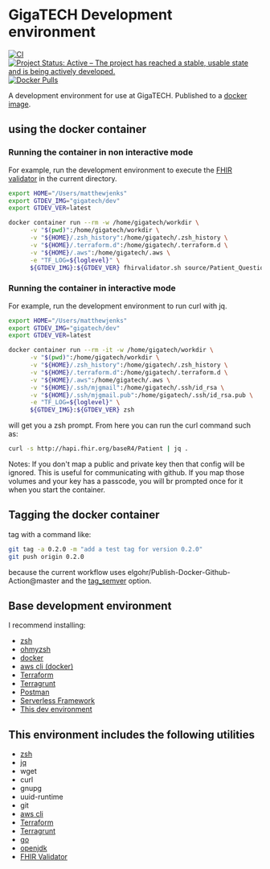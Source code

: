 # GigaTECH Development environment

[![CI](https://github.com/GigaTech-net/dev/actions/workflows/main.yml/badge.svg)](https://github.com/GigaTech-net/dev/actions/workflows/main.yml)
[![Project Status: Active – The project has reached a stable, usable state and is being actively developed.](https://www.repostatus.org/badges/latest/active.svg)](https://www.repostatus.org/#active)
[![Docker Pulls](https://img.shields.io/docker/pulls/gigatech/dev?style=flat)](https://hub.docker.com/repository/docker/gigatech/dev/general)

A development environment for use at GigaTECH. Published to a [docker image](https://hub.docker.com/repository/docker/gigatech/dev/general).

## using the docker container

### Running the container in non interactive mode

For example, run the development environment to execute the [FHIR validator](https://confluence.hl7.org/display/FHIR/Using+the+FHIR+Validator) in the current directory.

```zsh
export HOME="/Users/matthewjenks"
export GTDEV_IMG="gigatech/dev"
export GTDEV_VER=latest

docker container run --rm -w /home/gigatech/workdir \
      -v "$(pwd)":/home/gigatech/workdir \
      -v "${HOME}/.zsh_history":/home/gigatech/.zsh_history \
      -v "${HOME}/.terraform.d":/home/gigatech/.terraform.d \
      -v "${HOME}/.aws":/home/gigatech/.aws \
      -e "TF_LOG=${loglevel}" \
      ${GTDEV_IMG}:${GTDEV_VER} fhirvalidator.sh source/Patient_QuestionnaireResponse_Example.json -transform http://my.hl7.org/Patient-StructureMap -version 4.0.1 -ig logical/ -ig map/patient-structuremap-test.json -log test.txt -output output/Patient_Example-mj.json
```

### Running the container in interactive mode

For example, run the development environment to run curl with jq.

```zsh
export HOME="/Users/matthewjenks"
export GTDEV_IMG="gigatech/dev"
export GTDEV_VER=latest

docker container run --rm -it -w /home/gigatech/workdir \
      -v "$(pwd)":/home/gigatech/workdir \
      -v "${HOME}/.zsh_history":/home/gigatech/.zsh_history \
      -v "${HOME}/.terraform.d":/home/gigatech/.terraform.d \
      -v "${HOME}/.aws":/home/gigatech/.aws \
      -v "${HOME}/.ssh/mjgmail":/home/gigatech/.ssh/id_rsa \
      -v "${HOME}/.ssh/mjgmail.pub":/home/gigatech/.ssh/id_rsa.pub \
      -e "TF_LOG=${loglevel}" \
      ${GTDEV_IMG}:${GTDEV_VER} zsh
```

will get you a zsh prompt. From here you can run the curl command such as:

```zsh
curl -s http://hapi.fhir.org/baseR4/Patient | jq .
```

Notes: If you don't map a public and private key then that config will be ignored. This is useful for communicating with github. If you map those volumes and your key has a passcode, you will br prompted once for it when you start the container.

## Tagging the docker container

tag with a command like:

```bash
git tag -a 0.2.0 -m "add a test tag for version 0.2.0"
git push origin 0.2.0
```

because the current workflow uses elgohr/Publish-Docker-Github-Action@master and the [tag_semver](https://github.com/elgohr/Publish-Docker-Github-Action#tag_semver) option.

## Base development environment

I recommend installing:

- [zsh](http://zsh.sourceforge.net/)
- [ohmyzsh](https://ohmyz.sh/)
- [docker](https://www.docker.com/)
- [aws cli (docker)](https://docs.aws.amazon.com/cli/latest/userguide/install-cliv2-docker.html)
- [Terraform](https://www.terraform.io/)
- [Terragrunt](https://terragrunt.gruntwork.io/)
- [Postman](https://www.postman.com/)
- [Serverless Framework](https://www.serverless.com/framework/docs/)
- [This dev environment](https://hub.docker.com/repository/docker/gigatech/dev)

## This environment includes the following utilities

- [zsh](http://zsh.sourceforge.net/)
- [jq](https://stedolan.github.io/jq/)
- wget
- curl
- gnupg
- uuid-runtime
- git
- [aws cli](https://docs.aws.amazon.com/cli/latest/userguide/install-cliv2.html)
- [Terraform](https://www.terraform.io/)
- [Terragrunt](https://terragrunt.gruntwork.io/)
- [go](https://golang.org/)
- [openjdk](http://jdk.java.net/16/)
- [FHIR Validator](https://www.hl7.org/fhir/downloads.html)
